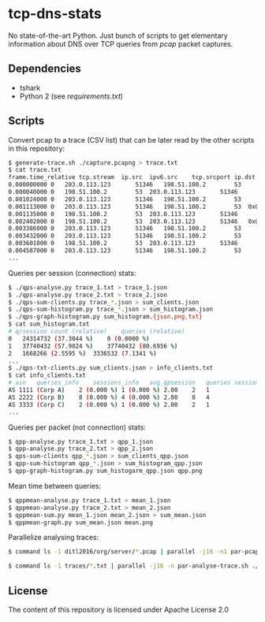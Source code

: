 # tcp-dns-stats

No state-of-the-art Python. Just bunch of scripts to get elementary information about DNS over TCP queries from _pcap_ packet captures.

## Dependencies

- tshark
- Python 2 (see _requirements.txt_)

## Scripts

Convert pcap to a trace (CSV list) that can be later read by the other scripts in this repository:

```sh
$ generate-trace.sh ./capture.pcapng > trace.txt
$ cat trace.txt
frame.time_relative	tcp.stream	ip.src	ipv6.src	tcp.srcport	ip.dst	ipv6.dst	tcp.dstport	dns.id	dns.flags.response	dns.qry.type
0.000000000	0	203.0.113.123		51346	198.51.100.2		53
0.000040000	0	198.51.100.2		53	203.0.113.123		51346
0.001024000	0	203.0.113.123		51346	198.51.100.2		53
0.001113000	0	203.0.113.123		51346	198.51.100.2		53	0x0000e3b1	0	1
0.001135000	0	198.51.100.2		53	203.0.113.123		51346
0.002402000	0	198.51.100.2		53	203.0.113.123		51346	0x0000e3b1	1	1
0.003386000	0	203.0.113.123		51346	198.51.100.2		53
0.003432000	0	203.0.113.123		51346	198.51.100.2		53
0.003601000	0	198.51.100.2		53	203.0.113.123		51346
0.004587000	0	203.0.113.123		51346	198.51.100.2		53
...
```

Queries per session (connection) stats:

```sh
$ ./qps-analyse.py trace_1.txt > trace_1.json
$ ./qps-analyse.py trace_2.txt > trace_2.json
$ ./qps-sum-clients.py trace_*.json > sum_clients.json
$ ./qps-sum-histogram.py trace_*.json > sum_histogram.json
$ ./qps-graph-histogram.py sum_histogram.{json,png,txt}
$ cat sum_histogram.txt
# q/session	count (relative)	queries (relative)
0	24314732 (37.3044 %)	0 (0.0000 %)
1	37740432 (57.9024 %)	37740432 (80.6956 %)
2	1668266 (2.5595 %)	3336532 (7.1341 %)
...
$ ./qps-txt-clients.py sum_clients.json > info_clients.txt
$ cat info_clients.txt
# asn	queries_info	sessions_info	avg_qpsession	queries	sessions
AS 1111 (Corp A)	2 (0.000 %)	1 (0.000 %)	2.00	2	1
AS 2222 (Corp B)	8 (0.000 %)	4 (0.000 %)	2.00	8	4
AS 3333 (Corp C)	2 (0.000 %)	1 (0.000 %)	2.00	2	1
...
```

Queries per packet (not connection) stats:

```sh
$ qpp-analyse.py trace_1.txt > qpp_1.json
$ qpp-analyse.py trace_2.txt > qpp_2.json
$ qps-sum-clients qpp_*.json > sum_clients_qpp.json
$ qpp-sum-histogram qpp_*.json > sum_histogram_qpp.json
$ qpp-graph-histogram.py sum_histogarm_qpp.json qpp.png
```

Mean time between queries:

```sh
$ qppmean-analyse.py trace_1.txt > mean_1.json
$ qppmean-analyse.py trace_2.txt > mean_2.json
$ qppmean-sum.py mean_1.json mean_2.json > sum_mean.json
$ qppmean-graph.py sum_mean.json mean.png
```

Parallelize analysing traces:

```sh
$ command ls -1 ditl2016/org/server/*.pcap | parallel -j16 -n1 par-pcap2trace.sh ./traces
```

```sh
$ command ls -1 traces/*.txt | parallel -j16 -n par-analyse-trace.sh ./qps-analyse.py ./qps.results
```

## License

The content of this repository is licensed under Apache License 2.0
